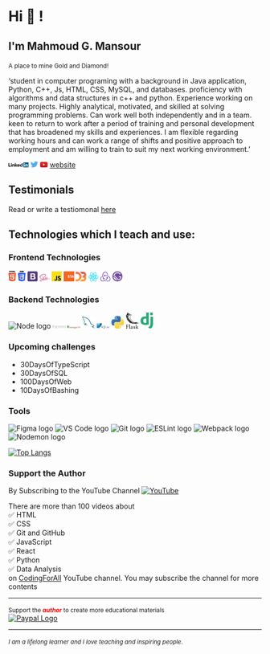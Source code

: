 # Hi 👋 !

## I'm Mahmoud G. Mansour
<small style='font-size:12px;'>A place to mine Gold and Diamond! </small>

‘student in computer programing with a background in Java application, Python, C++, Js, HTML, CSS, MySQL, and databases. 
proficiency with algorithms and data structures in c++ and python. Experience working on many projects. Highly analytical, motivated, and skilled at solving programming problems. Can work well both independently and in a team.  keen to return to work after a period of training and personal development that has broadened my skills and experiences.
 I am flexible regarding working hours and can work a range of shifts and positive approach to employment and am willing to train to suit my next working environment.’



<div>
<a href="https://www.linkedin.com/in/asabeneh" target="_blank"><img src='./linkedin.svg' alt='LinkedIn' width="8%"></a>
<a href="https://twitter.com/Asabeneh" target="_blank"><img src='./twitter.svg' alt='Twitter' width="3%" title='@Asabeneh'></a>
<a href="https://www.youtube.com/channel/UCM4xOopkYiPwJqyKsSqL9mw" target="_blank"><img src='./youtube.svg' alt='YouTube' width="3%"></a>
<a href="https://testimonify.herokuapp.com" target="_blank">website</a>
</div>

## Testimonials
Read or write a testiomonal [here](https://testimonify.herokuapp.com/)

## Technologies which I teach and use:

### Frontend Technologies

<div>
  <img src =".//html-5.svg" alt="HTML5 logo" width="3%" title='HTML5'/>
  <img src ="./css-3.svg" alt="CSS3 logo" width="3%" title='CSS3'/>
  <img src ="./bootstrap.svg" alt="Bootstrap logo" width="4%" title='Bootstrap'/>
  <img src ="./sass.svg" alt="Sass logo" width="4%" title='Sass'/>
  <img src ="./javascript.svg" alt="JavaScript logo" width="4%" title='JavaScript'/>
  <img src ="./es6.svg" alt="ES6 logo" width="4%" title='ES6'/>
  <img src ="./d3.svg" alt="D3 logo" width="4%" title='D3.js'/>
  <img src ="./react.svg" alt="react logo" width="4%" title='React'/>
  <img src ="./redux.svg" alt="redux logo" width="4%" title='Redux'/>
  <img src ="./\gatsby.svg" alt="Gatsby logo" width="4%" title='Gatsby'/>
<div> 

### Backend Technologies

<div>
  <img src ="./inodejs.svg" alt="Node logo" width="5%" title='Nodejs'/>
  <img src ="./express.svg" alt="express logo" width="5%" title='Express'/>
  <img src ="./mongodb.svg" alt="D3 logo" width="5%" title='MongoDB'/>
  <img src ="./mysql.svg" alt="mysql logo" width="5%" title='MYSQL'/>
  <img src ="./sqlite.svg" alt="sqlite logo" width="5%" title='sqlite'/>
  <img src ="./python.svg" alt="Python logo" width="5%" title='Python'/>
  <img src ="./flask.svg" alt="Flask logo" width="5%" title='Flask'/>
  <img src ="./django.svg" alt="Django logo" width="5%" title='Django'/>
</div>

### Upcoming challenges
  - 30DaysOfTypeScript
  - 30DaysOfSQL
  - 100DaysOfWeb
  - 10DaysOfBashing

### Tools

<div>
  <img src ="./images/figma.svg" alt="Figma logo" width="5%" title='Figma'/>
  <img src ="./images/visual-studio-code.svg" alt="VS Code logo" width="5%" title='Visual Studio Code'/>
  <img src ="./images/git.svg" alt="Git logo" width="5%" title='Git'/>
  <img src ="./images/eslint.svg" alt="ESLint logo" width="5%" title='ESLint'/>
  <img src ="./images/webpack.svg" alt="Webpack logo" width="5%" title='Webpack'/>
  <img src ="./images/nodemon.svg" alt="Nodemon logo" width="5%" title='Nodemon'/> 
</div>
  
[![Top Langs](https://github-readme-stats.vercel.app/api/top-langs/?username=asabeneh&layout)](https://github.com/asabeneh/github-readme-stats)
  
 ### Support the Author
  
 By Subscribing to the YouTube Channel <a href="https://www.youtube.com/channel/UCM4xOopkYiPwJqyKsSqL9mw" target="_blank"><img src='./images/youtube.svg' alt='YouTube' width="3%"></a>
 
 <div>
There are more than 100 videos about <br />
✅ HTML <br />
✅ CSS <br />
✅ Git and GitHub <br />
✅ JavaScript <br />
✅ React <br />
✅ Python <br />
✅ Data Analysis <br />
 on <a href="https://www.youtube.com/channel/UCM4xOopkYiPwJqyKsSqL9mw" target="_blank">CodingForAll</a> YouTube channel. You may subscribe the channel for more contents
 </div>
  
 ---
  
<div>
  <small>Support the <strong><em style ="color:red;">author</em></strong> to create more educational materials</small> <br />  
<a href = "https://www.paypal.me/asabeneh"><img src='./images/paypal_lg.png' alt='Paypal Logo' style="width:10%"/></a>
</div>


<!-- ## Tech Stacks
- MEEN Stack
- MERN Stack
- JAM Stack
- MRF Stack
 -->

---
<small> _I am a lifelong learner and I love teaching and inspiring people_. </small>
